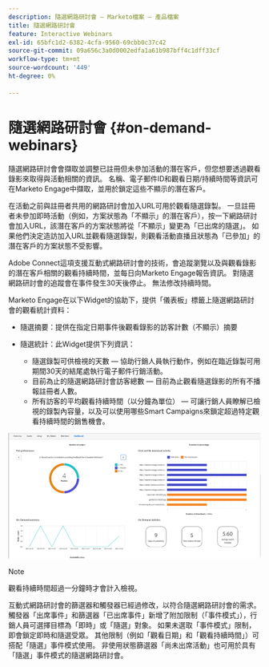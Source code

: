 ```yaml
---
description: 隨選網路研討會 — Marketo檔案 — 產品檔案
title: 隨選網路研討會
feature: Interactive Webinars
exl-id: 65bfc1d2-6382-4cfa-9560-69cbb0c37c42
source-git-commit: 09a656c3a0d0002edfa1a61b987bff4c1dff33cf
workflow-type: tm+mt
source-wordcount: '449'
ht-degree: 0%

---
```


# 隨選網路研討會 {#on-demand-webinars}

隨選網路研討會會擷取並調整已註冊但未參加活動的潛在客戶，但您想要透過觀看錄影來取得與活動相關的資訊。 名稱、電子郵件ID和觀看日期/持續時間等資訊可在Marketo Engage中擷取，並用於鎖定這些不顯示的潛在客戶。

在活動之前與註冊者共用的網路研討會加入URL可用於觀看隨選錄製。 一旦註冊者未參加即時活動（例如，方案狀態為「不顯示」的潛在客戶），按一下網路研討會加入URL，該潛在客戶的方案狀態將從「不顯示」變更為「已出席的隨選」。 如果他們決定造訪加入URL並觀看隨選錄製，則觀看活動直播且狀態為「已參加」的潛在客戶的方案狀態不受影響。

Adobe Connect這項支援互動式網路研討會的技術，會追蹤瀏覽以及與觀看錄影的潛在客戶相關的觀看持續時間，並每日向Marketo Engage報告資訊。 對隨選網路研討會的追蹤會在事件發生30天後停止。 無法修改持續時間。

Marketo Engage在以下Widget的協助下，提供「儀表板」標籤上隨選網路研討會的觀看統計資料：

* 隨選摘要：提供在指定日期事件後觀看錄影的訪客計數（不顯示）摘要

* 隨選統計：此Widget提供下列資訊：
   * 隨選錄製可供檢視的天數 — 協助行銷人員執行動作，例如在臨近錄製可用期間30天的結尾處執行電子郵件行銷活動。
   * 目前為止的隨選網路研討會訪客總數 — 目前為止觀看隨選錄影的所有不播報註冊者人數。
   * 所有訪客的平均觀看持續時間（以分鐘為單位） — 可讓行銷人員瞭解已檢視的錄製內容量，以及可以使用哪些Smart Campaigns來鎖定超過特定觀看持續時間的銷售機會。

![](assets/on-demand-webinars-1.png)

>[!NOTE]
>
>觀看持續時間超過一分鐘時才會計入檢視。

互動式網路研討會的篩選器和觸發器已經過修改，以符合隨選網路研討會的需求。 觸發器「出席事件」和篩選器「已出席事件」新增了附加限制（「事件模式」），行銷人員可選擇目標為「即時」或「隨選」對象。 如果未選取「事件模式」限制，即會鎖定即時和隨選受眾。 其他限制（例如「觀看日期」和「觀看持續時間」）可搭配「隨選」事件模式使用。 非使用狀態篩選器「尚未出席活動」也可用於具有「隨選」事件模式的隨選網路研討會。

